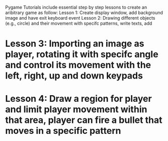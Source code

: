 Pygame Tutorials include essential step by step lessons to create an aribitrary game as follow:
Lesson 1: Create display window, add background image and have exit keyboard event
Lesson 2: Drawing different objects (e.g., circle) and their movement with specifc patterns, write texts, add 
 # Lesson 3: Importing an image as player, rotating it with specifc angle and control its movement with the left, right, up and down keypads
 # Lesson 4: Draw a region for player and limit player movement within that area, player can fire a bullet that moves in a specific pattern 
